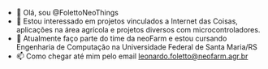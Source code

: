 - 👋 Olá, sou @FolettoNeoThings
- 👀 Estou interessado em projetos vinculados a Internet das Coisas, aplicações na área agrícola e projetos diversos com microcontroladores.
- 🌱 Atualmente faço parte do time da neoFarm e estou cursando Engenharia de Computação na Universidade Federal de Santa Maria/RS
- 📫 Como chegar até mim pelo email leonardo.foletto@neofarm.agr.br
